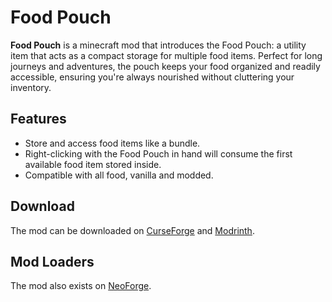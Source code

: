 # Food Pouch
**Food Pouch** is a minecraft mod that introduces the Food Pouch: a utility item that acts as a compact storage for multiple food items. Perfect for long journeys and adventures, the pouch keeps your food organized and readily accessible, ensuring you're always nourished without cluttering your inventory.

## Features
- Store and access food items like a bundle.
- Right-clicking with the Food Pouch in hand will consume the first available food item stored inside.
- Compatible with all food, vanilla and modded.

## Download
The mod can be downloaded on [CurseForge](https://www.curseforge.com/minecraft/mc-mods/food-pouch) and [Modrinth](https://modrinth.com/mod/food-pouch).

## Mod Loaders
The mod also exists on [NeoForge](https://github.com/SkyVeo/Food-Pouch-neoforge).

